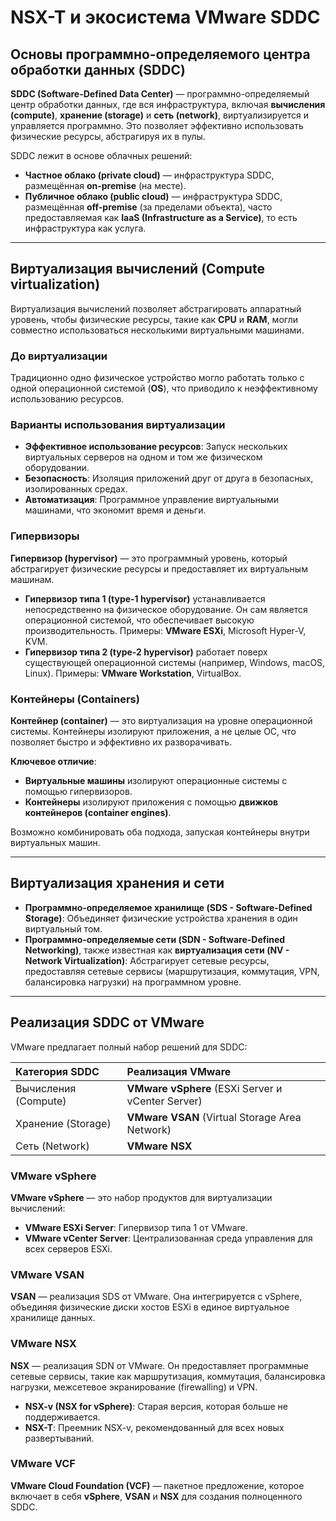 # NSX-T и экосистема VMware SDDC

## Основы программно-определяемого центра обработки данных (SDDC)

**SDDC (Software-Defined Data Center)** — программно-определяемый центр обработки данных, где вся инфраструктура, включая **вычисления (compute)**, **хранение (storage)** и **сеть (network)**, виртуализируется и управляется программно. Это позволяет эффективно использовать физические ресурсы, абстрагируя их в пулы.

SDDC лежит в основе облачных решений:

* **Частное облако (private cloud)** — инфраструктура SDDC, размещённая **on-premise** (на месте).
* **Публичное облако (public cloud)** — инфраструктура SDDC, размещённая **off-premise** (за пределами объекта), часто предоставляемая как **IaaS (Infrastructure as a Service)**, то есть инфраструктура как услуга.

---

## Виртуализация вычислений (Compute virtualization)

Виртуализация вычислений позволяет абстрагировать аппаратный уровень, чтобы физические ресурсы, такие как **CPU** и **RAM**, могли совместно использоваться несколькими виртуальными машинами.

### До виртуализации

Традиционно одно физическое устройство могло работать только с одной операционной системой (**OS**), что приводило к неэффективному использованию ресурсов.

### Варианты использования виртуализации

* **Эффективное использование ресурсов**: Запуск нескольких виртуальных серверов на одном и том же физическом оборудовании.
* **Безопасность**: Изоляция приложений друг от друга в безопасных, изолированных средах.
* **Автоматизация**: Программное управление виртуальными машинами, что экономит время и деньги.

### Гипервизоры

**Гипервизор (hypervisor)** — это программный уровень, который абстрагирует физические ресурсы и предоставляет их виртуальным машинам.

* **Гипервизор типа 1 (type-1 hypervisor)** устанавливается непосредственно на физическое оборудование. Он сам является операционной системой, что обеспечивает высокую производительность. Примеры: **VMware ESXi**, Microsoft Hyper-V, KVM.
* **Гипервизор типа 2 (type-2 hypervisor)** работает поверх существующей операционной системы (например, Windows, macOS, Linux). Примеры: **VMware Workstation**, VirtualBox.

### Контейнеры (Containers)

**Контейнер (container)** — это виртуализация на уровне операционной системы. Контейнеры изолируют приложения, а не целые ОС, что позволяет быстро и эффективно их разворачивать.

**Ключевое отличие**:
* **Виртуальные машины** изолируют операционные системы с помощью гипервизоров.
* **Контейнеры** изолируют приложения с помощью **движков контейнеров (container engines)**.

Возможно комбинировать оба подхода, запуская контейнеры внутри виртуальных машин.

---

## Виртуализация хранения и сети

* **Программно-определяемое хранилище (SDS - Software-Defined Storage)**: Объединяет физические устройства хранения в один виртуальный том.
* **Программно-определяемые сети (SDN - Software-Defined Networking)**, также известная как **виртуализация сети (NV - Network Virtualization)**: Абстрагирует сетевые ресурсы, предоставляя сетевые сервисы (маршрутизация, коммутация, VPN, балансировка нагрузки) на программном уровне.

---

## Реализация SDDC от VMware

VMware предлагает полный набор решений для SDDC:

| Категория SDDC | Реализация VMware |
| :--- | :--- |
| Вычисления (Compute) | **VMware vSphere** (ESXi Server и vCenter Server) |
| Хранение (Storage) | **VMware VSAN** (Virtual Storage Area Network) |
| Сеть (Network) | **VMware NSX** |

### VMware vSphere

**VMware vSphere** — это набор продуктов для виртуализации вычислений:
* **VMware ESXi Server**: Гипервизор типа 1 от VMware.
* **VMware vCenter Server**: Централизованная среда управления для всех серверов ESXi.

### VMware VSAN

**VSAN** — реализация SDS от VMware. Она интегрируется с vSphere, объединяя физические диски хостов ESXi в единое виртуальное хранилище данных.

### VMware NSX

**NSX** — реализация SDN от VMware. Он предоставляет программные сетевые сервисы, такие как маршрутизация, коммутация, балансировка нагрузки, межсетевое экранирование (firewalling) и VPN.

* **NSX-v (NSX for vSphere)**: Старая версия, которая больше не поддерживается.
* **NSX-T**: Преемник NSX-v, рекомендованный для всех новых развертываний.

### VMware VCF

**VMware Cloud Foundation (VCF)** — пакетное предложение, которое включает в себя **vSphere**, **VSAN** и **NSX** для создания полноценного SDDC.
